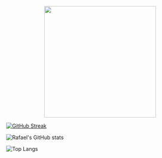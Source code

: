 <div id="header" align="center">
  <img src="https://media.giphy.com/media/v1.Y2lkPTc5MGI3NjExdjY3Z21ld3c3YzNhdGR1NXBma2t2aG0yNWgweXhwbzg1Yng3aGUxdCZlcD12MV9naWZzX3NlYXJjaCZjdD1n/LaVp0AyqR5bGsC5Cbm/giphy.gif" width="300"/>
</div>


[![GitHub Streak](http://github-readme-streak-stats.herokuapp.com?user=RafaeldeLimaThomaz&theme=dark&background=000000)](https://git.io/streak-stats)

![Rafael's GitHub stats](https://github-readme-stats.vercel.app/api?username=RafaeldeLimaThomaz&show_icons=true&theme=onedark)

![Top Langs](https://github-readme-stats.vercel.app/api/top-langs/?username=RafaeldeLimaThomaz&layout=compact&theme=vision-friendly-dark)

